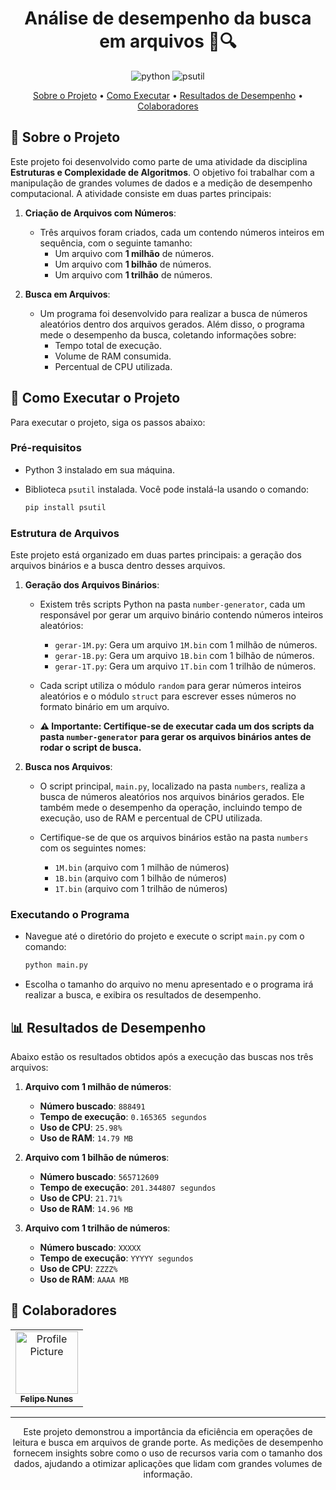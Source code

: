 <h1 align="center" style="font-weight: bold;">Análise de desempenho da busca em arquivos 📁🔍</h1>

<p align="center">
  <img src="https://img.shields.io/badge/Python-3776AB?style=for-the-badge&logo=python&logoColor=white" alt="python">
  <img src="https://img.shields.io/badge/psutil-ff69b4?style=for-the-badge&logo=python&logoColor=white" alt="psutil">
</p>

<p align="center">
 <a href="#sobre">Sobre o Projeto</a> • 
 <a href="#execucao">Como Executar</a> •
 <a href="#resultados">Resultados de Desempenho</a> •
 <a href="#colaboradores">Colaboradores</a>
</p>

<h2 id="sobre">📝 Sobre o Projeto</h2>

Este projeto foi desenvolvido como parte de uma atividade da disciplina **Estruturas e Complexidade de Algoritmos**. O objetivo foi trabalhar com a manipulação de grandes volumes de dados e a medição de desempenho computacional. A atividade consiste em duas partes principais:

1. **Criação de Arquivos com Números**:
   - Três arquivos foram criados, cada um contendo números inteiros em sequência, com o seguinte tamanho:
     - Um arquivo com **1 milhão** de números.
     - Um arquivo com **1 bilhão** de números.
     - Um arquivo com **1 trilhão** de números.

2. **Busca em Arquivos**:
   - Um programa foi desenvolvido para realizar a busca de números aleatórios dentro dos arquivos gerados. Além disso, o programa mede o desempenho da busca, coletando informações sobre:
     - Tempo total de execução.
     - Volume de RAM consumida.
     - Percentual de CPU utilizada.

<h2 id="execucao">🚀 Como Executar o Projeto</h2>

Para executar o projeto, siga os passos abaixo:

<h3>Pré-requisitos</h3>

- Python 3 instalado em sua máquina.
- Biblioteca `psutil` instalada. Você pode instalá-la usando o comando:

  ```bash
  pip install psutil
  ```

<h3>Estrutura de Arquivos</h3>

Este projeto está organizado em duas partes principais: a geração dos arquivos binários e a busca dentro desses arquivos.

1. **Geração dos Arquivos Binários**:
   - Existem três scripts Python na pasta `number-generator`, cada um responsável por gerar um arquivo binário contendo números inteiros aleatórios:
     - `gerar-1M.py`: Gera um arquivo `1M.bin` com 1 milhão de números.
     - `gerar-1B.py`: Gera um arquivo `1B.bin` com 1 bilhão de números.
     - `gerar-1T.py`: Gera um arquivo `1T.bin` com 1 trilhão de números.

   - Cada script utiliza o módulo `random` para gerar números inteiros aleatórios e o módulo `struct` para escrever esses números no formato binário em um arquivo.

   - **⚠️ Importante: Certifique-se de executar cada um dos scripts da pasta `number-generator` para gerar os arquivos binários antes de rodar o script de busca.**

2. **Busca nos Arquivos**:
   - O script principal, `main.py`, localizado na pasta `numbers`, realiza a busca de números aleatórios nos arquivos binários gerados. Ele também mede o desempenho da operação, incluindo tempo de execução, uso de RAM e percentual de CPU utilizada.

   - Certifique-se de que os arquivos binários estão na pasta `numbers` com os seguintes nomes:
     - `1M.bin` (arquivo com 1 milhão de números)
     - `1B.bin` (arquivo com 1 bilhão de números)
     - `1T.bin` (arquivo com 1 trilhão de números)

<h3>Executando o Programa</h3>

- Navegue até o diretório do projeto e execute o script `main.py` com o comando:
  ```bash
  python main.py
  ```
- Escolha o tamanho do arquivo no menu apresentado e o programa irá realizar a busca, e exibira os resultados de desempenho.

<h2 id="resultados">📊 Resultados de Desempenho</h2>

Abaixo estão os resultados obtidos após a execução das buscas nos três arquivos:

1. **Arquivo com 1 milhão de números**:
   - **Número buscado**: `888491`
   - **Tempo de execução**: `0.165365 segundos`
   - **Uso de CPU**: `25.98%`
   - **Uso de RAM**: `14.79 MB`

2. **Arquivo com 1 bilhão de números**:
   - **Número buscado**: `565712609`
   - **Tempo de execução**: `201.344807 segundos`
   - **Uso de CPU**: `21.71%`
   - **Uso de RAM**: `14.96 MB`

3. **Arquivo com 1 trilhão de números**:
   - **Número buscado**: `XXXXX`
   - **Tempo de execução**: `YYYYY segundos`
   - **Uso de CPU**: `ZZZZ%`
   - **Uso de RAM**: `AAAA MB`

<h2 id="colaboradores">🤝 Colaboradores</h2>

<table>
  <tr>
    <td align="center">
      <a href="https://github.com/felipenunesc">
        <img src="https://avatars.githubusercontent.com/u/86086389?v=4" width="100px;" alt="Profile Picture"/><br>
        <sub>
          <b>Felipe Nunes</b>
        </sub>
      </a>
    </td>
  </tr>
</table>

<hr>

<p align="center">
  Este projeto demonstrou a importância da eficiência em operações de leitura e busca em arquivos de grande porte. As medições de desempenho fornecem insights sobre como o uso de recursos varia com o tamanho dos dados, ajudando a otimizar aplicações que lidam com grandes volumes de informação.
</p>
